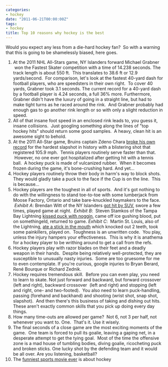 ```yaml
---
categories:
- hockey
date: "2011-06-21T00:00:00Z"
tags:
- hockey
title: Top 10 reasons why hockey is the best
---
```

Would you expect any less from a die-hard hockey fan?  So with a warning that this is going to be shamelessly biased, here goes.

1. At the 2011 NHL All-Stars game, NY Islanders forward Michael Grabner  won the Fastest Skater competition with a time of 14.238 seconds. The track length is about 550 ft.  This translates to 38.6 ft or 12.9 yards/second.  For comparison, let's look at the fastest 40-yard dash for football players, who are speedsters in their own right.  To cover 40 yards, Grabner took 3.1 seconds. The current record for a 40-yard dash by a football player is 4.24 seconds, a full 36% more. Furthermore, Grabner didn't have the luxury of going in a straight line, but had to make tight turns as he raced around the rink.  And Grabner probably had enough gas to go another rink length or so with only a slight reduction in speed.
1. All of that insane foot speed in an enclosed rink leads to, you guess it, insane collisions.  Just googling something along the lines of "top hockey hits" should return some good samples.  A heavy, clean hit is an awesome sight to behold.
1. At the 2011 All-Star game, Bruins captain Zdeno Chara [broke his own record](http://www.nhl.com/ice/news.htm?id=551036) for the hardest slapshot in history with a blistering shot that registered 105.9 mph.  Tennis players routinely serve faster than that.  However, no one ever got hospitalized after getting hit with a tennis ball.  A hockey puck is made of vulcanized rubber.  When it becomes frozen during the game, it's bone-crushing hard. And yet...
1. Hockey players routinely throw their body in harm's way to block shots. They would gladly take a puck to the face if the Cup is on the line.  This is because...
1. Hockey players are the toughest in all of sports.  And it's got nothing to do with the willingness to stand toe-to-toe with some lumberjack from Moose Factory, Ontario and take bare-knuckled haymakers to the face.  *Exhibit A*: Brendan Witt of the NY Islanders [got hit by SUV](http://www.tsn.ca/nhl/story/?id=301565), swore a few times, played game at night.  *Exhibit B*:  Steven Stamkos of the Tampa Bay Lightning [kissed puck with noggin](http://thebiglead.com/index.php/2011/05/27/steven-stamkos-takes-a-puck-to-the-face/), came off ice gushing blood, put on somethingeld, returned to game. *Exhibit C*:  Martin St. Louis, also of the Lightning, [ate a stick in the mouth](http://www.montrealgazette.com/health/Players+grin+bear/4829144/story.html) which knocked out 2 teeth, took some painkillers, played on.  Toughness is an unwritten code.  You play, unless the injury hampers your effectiveness.  This is why it is anathema for a hockey player to be writhing around to get a call from the refs.
1. Hockey players play with razor blades on their feet and a deadly weapon in their hands.  Despite being relatively well-protected, they are susceptible to unusually nasty injuries.  Some are too gruesome for me to even contemplate. If you're curious, google injuries to Bryan Berard, René Bourque or Richard Zednik.
1. Hockey requires tremendous skill.  Before you can even play, you need to learn to skate. Not just forward and backward, but forward crossover (left and right), backward crossover  (left and right) and stopping (left and right, one- and two-footed).  You also need to learn puck-handling, passing (forehand and backhand) and shooting (wrist shot, snap shot, slapshot).  And then there's this business of taking and dishing out hits. These aren't exactly common skills that you pick up doing every day things.
1. How many time-outs are allowed per game?  Not 6, not 3 per half, not whenever you want to. One.  That's it. Use it wisely.
1. The final seconds of a close game are the most exciting moments of the game.  One team is forced to pull its goalie, leaving a gaping net, in a desperate attempt to get the tying goal.  Most of the time the offensive zone is a mad house of tumbling bodies, diving goalie, ricocheting puck and broken sticks. One lucky shot by the defending team and it would be all over. Are you listening, basketball?
1. The [funniest sports movie ever](http://en.wikipedia.org/wiki/Slap_Shot_%28film%29) is about hockey

